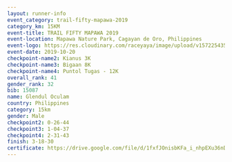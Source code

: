 ```yaml
---
layout: runner-info 
event_category: trail-fifty-mapawa-2019 
category_km: 15KM 
event-title: TRAIL FIFTY MAPAWA 2019  
event-location: Mapawa Nature Park, Cagayan de Oro, Philippines 
event-logo: https://res.cloudinary.com/raceyaya/image/upload/v1572254355/logo/trail-fifty-mapawa_fizjmb.jpg 
event-date: 2019-10-20 
checkpoint-name2: Kianus 3K 
checkpoint-name3: Bigaan 8K 
checkpoint-name4: Puntol Tugas - 12K 
overall_rank: 41
gender_rank: 32
bib: 15087
name: Glendul Oculam
country: Philippines
category: 15km
gender: Male
checkpoint2: 0-26-44
checkpoint3: 1-04-37
checkpoint4: 2-31-43
finish: 3-18-30
certificate: https://drive.google.com/file/d/1fxfJOnisbKFa_i_nhpEXu36nDCmrY4v_/view?usp=sharing
---
```


